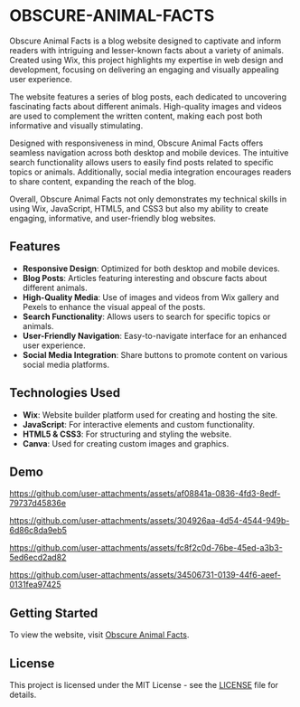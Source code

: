 # OBSCURE-ANIMAL-FACTS

Obscure Animal Facts is a blog website designed to captivate and inform readers with intriguing and lesser-known facts about a variety of animals. Created using Wix, this project highlights my expertise in web design and development, focusing on delivering an engaging and visually appealing user experience.

The website features a series of blog posts, each dedicated to uncovering fascinating facts about different animals. High-quality images and videos are used to complement the written content, making each post both informative and visually stimulating.

Designed with responsiveness in mind, Obscure Animal Facts offers seamless navigation across both desktop and mobile devices. The intuitive search functionality allows users to easily find posts related to specific topics or animals. Additionally, social media integration encourages readers to share content, expanding the reach of the blog.

Overall, Obscure Animal Facts not only demonstrates my technical skills in using Wix, JavaScript, HTML5, and CSS3 but also my ability to create engaging, informative, and user-friendly blog websites.

## Features

- **Responsive Design**: Optimized for both desktop and mobile devices.
- **Blog Posts**: Articles featuring interesting and obscure facts about different animals.
- **High-Quality Media**: Use of images and videos from Wix gallery and Pexels to enhance the visual appeal of the posts.
- **Search Functionality**: Allows users to search for specific topics or animals.
- **User-Friendly Navigation**: Easy-to-navigate interface for an enhanced user experience.
- **Social Media Integration**: Share buttons to promote content on various social media platforms.

## Technologies Used

- **Wix**: Website builder platform used for creating and hosting the site.
- **JavaScript**: For interactive elements and custom functionality.
- **HTML5 & CSS3**: For structuring and styling the website.
- **Canva**: Used for creating custom images and graphics.

## Demo



https://github.com/user-attachments/assets/af08841a-0836-4fd3-8edf-79737d45836e


https://github.com/user-attachments/assets/304926aa-4d54-4544-949b-6d86c8da9eb5


https://github.com/user-attachments/assets/fc8f2c0d-76be-45ed-a3b3-5ed6ecd2ad82


https://github.com/user-attachments/assets/34506731-0139-44f6-aeef-0131fea97425





## Getting Started

To view the website, visit [Obscure Animal Facts](https://shreya012003.wixsite.com/obscure-animal-facts).


## License

This project is licensed under the MIT License - see the [LICENSE](LICENSE) file for details.
